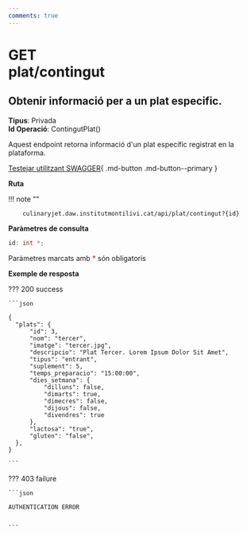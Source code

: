 ```yaml
---
comments: true
---
```


# <div class="inline-flex"><div class="badge get">GET</div>plat/contingut</div>

## Obtenir informació per a un plat especific.

**Tipus**: Privada
<br>
**Id Operació**: ContingutPlat()

Aquest endpoint retorna informació d'un plat específic registrat en la plataforma.

[Testejar utilitzant SWAGGER](../../playground.md){ .md-button .md-button--primary }

**Ruta**

!!! note ""

        culinaryjet.daw.institutmontilivi.cat/api/plat/contingut?{id}

**Paràmetres de consulta**

```c#
id: int *;
```

Paràmetres marcats amb <span style="color: red">\*</span> són obligatoris

**Exemple de resposta**

??? 200 success

    ```json

    {
      "plats": {
          "id": 3,
          "nom": "tercer",
          "imatge": "tercer.jpg",
          "descripcio": "Plat Tercer. Lorem Ipsum Dolor Sit Amet",
          "tipus": "entrant",
          "suplement": 5,
          "temps_preparacio": "15:00:00",
          "dies_setmana": {
              "dilluns": false,
              "dimarts": true,
              "dimecres": false,
              "dijous": false,
              "divendres": true
          },
          "lactosa": "true",
          "gluten": "false",
      },
    }

    ```

??? 403 failure

    ```json

    AUTHENTICATION ERROR


    ```
